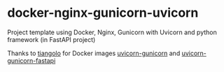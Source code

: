 # docker-nginx-gunicorn-uvicorn
Project template using Docker, Nginx, Gunicorn with Uvicorn and python framework (in FastAPI project)

Thanks to [tiangolo](https://github.com/tiangolo) for Docker images [uvicorn-gunicorn](https://hub.docker.com/r/tiangolo/uvicorn-gunicorn) and [uvicorn-gunicorn-fastapi](https://hub.docker.com/r/tiangolo/uvicorn-gunicorn-fastapi)

